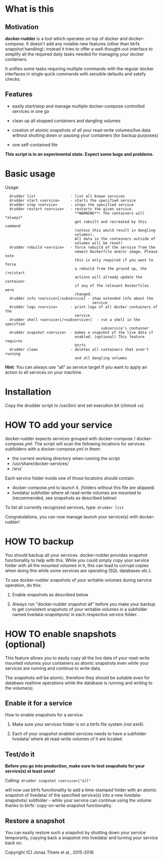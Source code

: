 
# What is this


## Motivation

**docker-rudder** is a tool which operates on top of docker and
docker-compose. It doesn't add any notable new features (other than btrfs
snapshot handling): instead it tries to offer a well-thought-out interface
to simplify all the required daily tasks needed for managing your docker
containers.

It unifies some tasks requiring multiple commands with the regular docker
interfaces in single quick commands with sensible defaults and satefy
checks.


## Features

- easily start/stop and manage multiple docker-compose controlled
  services in one go

- clean up all stopped containers and dangling volumes

- creation of atomic snapshots of all your read-write volumes/live data
  without shutting down or pausing your containers (for backup purposes)

- one self-contained file

**This script is in an experimental state. Expect some bugs and problems.**



# Basic usage

Usage:

```
  drudder list                - list all known services
  drudder start <service>     - starts the specified service
  drudder stop <service>      - stops the specified service
  drudder restart <service>   - restarts the given service.
                                **WARNING**: the containers will *always*
                                get rebuilt and recreated by this command
                                (unless this would result in dangling
                                volumes).
                                All data in the containers outside of
                                volumes will be reset!
  drudder rebuild <service>   - force rebuild of the service from the
                                newest Dockerfile and/or image. Please note
                                this is only required if you want to force
                                a rebuild from the ground up, the (re)start
                                actions will already update the container 
                                if any of the relevant Dockerfiles were
                                changed.
  drudder info <service>[/subservice] - show extended info about the
                                        service
  drudder logs <service>      - print logs of all docker containers of the
                                service
  drudder shell <service>[/<subservice>]  - run a shell in the specified
                                            subservice's container
  drudder snapshot <service>  - makes a snapshot of the live data if
                                enabled. (optional) This feature requires
                                btrfs
  drudder clean               - deletes all containers that aren't running
                                and all dangling volumes
```

**Hint**: You can always use "all" as service target if you want to apply
an action to all services on your machine.



# Installation

Copy the drudder script to /usr/bin/ and set execution bit (chmod +x)



# HOW TO add your service

docker-rudder expects services grouped with docker-compose /
docker-compose.yml. The script will scan the following locations for
services subfolders with a docker-compose.yml in them:

- the current working directory when running the script
- /usr/share/docker-services/  
- /srv/

Each service folder inside one of those locatoins should contain:

- docker-compose.yml to launch it. (folders without this file are skipped)
- livedata/ subfolder where all read-write volumes are mounted to
                            (recommended, see snapshots as described below)

To list all currently recognized services, type: `drudder list`

Congratulations, you can now manage launch your service(s) with
docker-rudder!



# HOW TO backup

You should backup all your services. docker-rudder provides snapshot
functionality to help with this. While you could simply copy your service
folder with all the mounted volumes in it, this can lead to corrupt copies
when doing this while some services are operating (SQL databases etc.).

To use docker-rudder snapshots of your writable volumes during service
operation, do this:

1. Enable snapshots as described below

2. Always run "docker-rudder snapshot all" before you make your backup
   to get consistent snapshots of your writable volumes in a subfolder
   named livedata-snapshpots/ in each respective service folder.



# HOW TO enable snapshots (optional)

This feature allows you to easily copy all the live data of your read-write
mounted volumes your containers as atomic snapshots even while your
services are running and continue to write data.

The snapshots will be atomic, therefore they should be suitable even for
database realtime operations while the database is running and writing to
the volume(s).


## Enable it for a service

How to enable snapshots for a service:

1. Make sure your services folder is on a btrfs file system (not ext4).

2. Each of your snapshot enabled services needs to have a subfolder
   livedata/ where all read-write volumes of it are located.


## Test/do it

**Before you go into production, make sure to test snapshots for your
service(s) at least once!**

Calling:
   ``` drudder snapshot <service>|"all" ```

will now use btrfs functionality to add a time-stamped folder with an
atomic snapshot of livedata/ of the specified service(s) into a new
livedata-snapshots/ subfolder - while your service can continue using the
volume thanks to btrfs' copy-on-write snapshot functionality.


## Restore a snapshot

You can easily restore such a snapshot by shutting down your service
temporarily, copying back a snapshot into livedata/ and turning your
service back on.



Copyright (C) Jonas Thiem et al., 2015-2016

